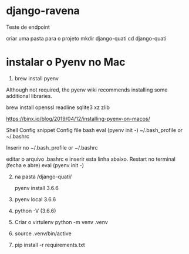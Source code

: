 # django-ravena
Teste de endpoint

criar uma pasta para o projeto 
mkdir django-quati
cd django-quati

# instalar o Pyenv no Mac
1. brew install pyenv

Although not required, the pyenv wiki recommends installing some additional libraries.

brew install openssl readline sqlite3 xz zlib

https://binx.io/blog/2019/04/12/installing-pyenv-on-macos/

Shell	Config snippet	    Config file
bash	eval (pyenv init -)	~/.bash_profile or ~/.bashrc

Inserir no ~/.bash_profile or ~/.bashrc

editar o arquivo .bashrc e inserir esta linha abaixo. Restart no terminal (fecha e abre)
eval (pyenv init -)

2. na pasta /django-quati/ 

   pyenv install 3.6.6

3. pyenv local 3.6.6

4. python -V (3.6.6)

5. Criar o virtulenv 
python -m venv .venv

6. source .venv/bin/active

7. pip install -r requirements.txt

